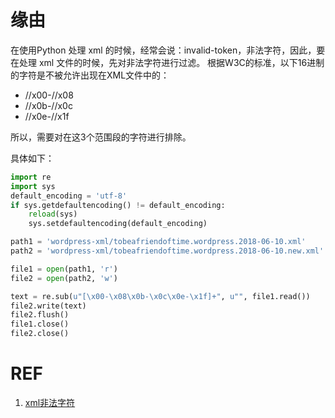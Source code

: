 # 缘由

在使用Python 处理 xml 的时候，经常会说：invalid-token，非法字符，因此，要在处理 xml 文件的时候，先对非法字符进行过滤。
根据W3C的标准，以下16进制的字符是不被允许出现在XML文件中的：

 - //x00-//x08 
 - //x0b-//x0c 
 - //x0e-//x1f

所以，需要对在这3个范围段的字符进行排除。

具体如下：
```python
import re
import sys
default_encoding = 'utf-8'
if sys.getdefaultencoding() != default_encoding:
    reload(sys)
    sys.setdefaultencoding(default_encoding)

path1 = 'wordpress-xml/tobeafriendoftime.wordpress.2018-06-10.xml'
path2 = 'wordpress-xml/tobeafriendoftime.wordpress.2018-06-10.new.xml'

file1 = open(path1, 'r')
file2 = open(path2, 'w')

text = re.sub(u"[\x00-\x08\x0b-\x0c\x0e-\x1f]+", u"", file1.read())
file2.write(text)
file2.flush()
file1.close()
file2.close()
```

# REF

  1. [xml非法字符](https://blog.csdn.net/a_heng/article/details/5287390)